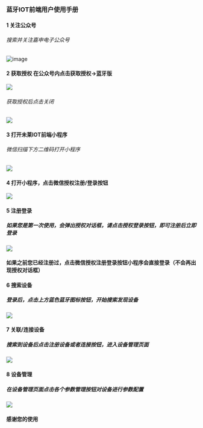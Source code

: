### 蓝牙IOT前端用户使用手册

####   1 关注公众号
###### 搜索并关注嘉申电子公众号
![image](https://upload-images.jianshu.io/upload_images/11115937-84ed728fc1cc62d0.png?imageMogr2/auto-orient/strip%7CimageView2/2/w/1240)

####   2 获取授权 在公众号内点击获取授权->蓝牙版
![](https://upload-images.jianshu.io/upload_images/11115937-3a6dbe69c7e74354.jpeg?imageMogr2/auto-orient/strip%7CimageView2/2/w/1240)
###### 获取授权后点击关闭
![](https://upload-images.jianshu.io/upload_images/11115937-ae5ce5b2ada08d99.jpeg?imageMogr2/auto-orient/strip%7CimageView2/2/w/1240)

####   3 打开未莱IOT前端小程序
###### 微信扫描下方二维码打开小程序
![](https://upload-images.jianshu.io/upload_images/11115937-9997002daa2e2449.jpg?imageMogr2/auto-orient/strip%7CimageView2/2/w/1240)

####  4 打开小程序，点击微信授权注册/登录按钮
![](https://github.com/dibaotian/UG101/blob/master/bluetooth/wechat_login.jpeg)

#### 5 注册登录
##### 如果您是第一次使用，会弹出授权对话框，请点击授权登录按钮，即可注册后立即登录
![](https://github.com/dibaotian/UG101/blob/master/bluetooth/first_regist.jpeg)
#### 如果之前您已经注册过，点击微信授权注册登录按钮小程序会直接登录（不会再出现授权对话框）

#### 6 搜索设备
##### 登录后，点击上方蓝色蓝牙图标按钮，开始搜索发现设备
![](https://github.com/dibaotian/UG101/blob/master/bluetooth/search_dev.jpeg)

#### 7 关联/连接设备
##### 搜索到设备后点击注册设备或者连接按钮，进入设备管理页面
![](https://github.com/dibaotian/UG101/blob/master/bluetooth/regist_dev.jpeg)

#### 8 设备管理
##### 在设备管理页面点击各个参数管理按钮对设备进行参数配置
![](https://github.com/dibaotian/UG101/blob/master/bluetooth/management.jpeg)

#### 感谢您的使用

